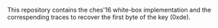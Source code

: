 This repository contains the ches'16 white-box implementation and the correspending traces to recover the first byte of the key (0xde).